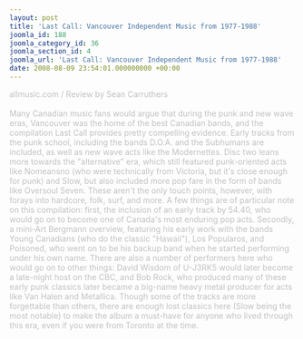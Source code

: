 ```yaml
---
layout: post
title: 'Last Call: Vancouver Independent Music from 1977-1988'
joomla_id: 188
joomla_category_id: 36
joomla_section_id: 4
joomla_url: 'Last Call: Vancouver Independent Music from 1977-1988'
date: 2008-08-09 23:54:01.000000000 +00:00
---
```

<span style="color: #c0c0c0">allmusic.com / Review by Sean Carruthers<br />
<br />
Many Canadian music fans would argue that during the punk and new wave eras, Vancouver was the home of the best Canadian bands, and the compilation Last Call provides pretty compelling evidence. Early tracks from the punk school, including the bands D.O.A. and the Subhumans are included, as well as new wave acts like the Modernettes. Disc two leans more towards the &quot;alternative&quot; era, which still featured punk-oriented acts like Nomeansno (who were technically from Victoria, but it's close enough for punk) and Slow, but also included more pop fare in the form of bands like Oversoul Seven. These aren't the only touch points, however, with forays into hardcore, folk, surf, and more. A few things are of particular note on this compilation: first, the inclusion of an early track by 54.40, who would go on to become one of Canada's most enduring pop acts. Secondly, a mini-Art Bergmann overview, featuring his early work with the bands Young Canadians (who do the classic &quot;Hawaii&quot;), Los Popularos, and Poisoned, who went on to be his backup band when he started performing under his own name. There are also a number of performers here who would go on to other things: David Wisdom of U-J3RK5 would later become a late-night host on the CBC, and Bob Rock, who produced many of these early punk classics later became a big-name heavy metal producer for acts like Van Halen and Metallica. Though some of the tracks are more forgettable than others, there are enough lost classics here (Slow being the most notable) to make the album a must-have for anyone who lived through this era, even if you were from Toronto at the time.</span><br />
<br />
